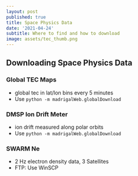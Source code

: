 ```yaml
---
layout: post
published: true
title: Space Physics Data
date: '2021-04-24'
subtitle: Where to find and how to download
image: assets/tec_thumb.png
---
```

## Downloading Space Physics Data


### Global TEC Maps
* global tec in lat/lon bins every 5 minutes
* Use `python -m madrigalWeb.globalDownload`

### DMSP Ion Drift Meter
* ion drift measured along polar orbits
* Use `python -m madrigalWeb.globalDownload`

### SWARM Ne
* 2 Hz electron density data, 3 Satellites
* FTP: Use WinSCP

